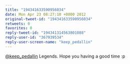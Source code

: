 ```yaml
---
title: "194341633590956034"
date: Mon Apr 23 08:27:10 +0000 2012
original-tweet-id: "194341633590956034"
retweets: 0
favorites: 0
reply-tweet-id: "194341314563801088"
reply-user-id: "367939534"
reply-user-screen-name: "keep_pedallin"
---
```

<a href="https://twitter.com/keep_pedallin">@keep_pedallin</a> Legends. Hope you having a good time :p

